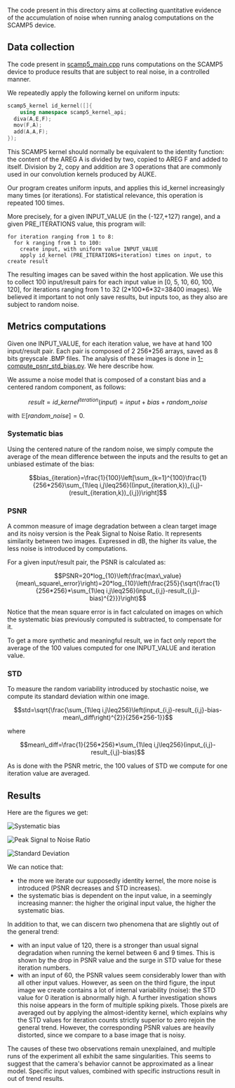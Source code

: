 The code present in this directory aims at collecting quantitative evidence of the accumulation of noise when running analog computations on the SCAMP5 device.

## Data collection
The code present in [scamp5_main.cpp](./scamp5_main.cpp) runs computations on the SCAMP5 device to produce results that are subject to real noise, in a controlled manner.

We repeatedly apply the following kernel on uniform inputs:
```cpp
scamp5_kernel id_kernel([]{
    using namespace scamp5_kernel_api;
  diva(A,E,F);
  mov(F,A);
  add(A,A,F);
});
```
This SCAMP5 kernel should normally be equivalent to the identity function: the content of the AREG A is divided by two, copied to AREG F and added to itself. Division by 2, copy and addition are 3 operations that are commonly used in our convolution kernels produced by AUKE.

Our program creates uniform inputs, and applies this id_kernel increasingly many times (or iterations). For statistical relevance, this operation is repeated 100 times.

More precisely, for a given INPUT_VALUE (in the (-127,+127) range), and a given PRE_ITERATIONS value, this program will:
```
for iteration ranging from 1 to 8:
  for k ranging from 1 to 100:
    create input, with uniform value INPUT_VALUE
    apply id_kernel (PRE_ITERATIONS+iteration) times on input, to create result
```

The resulting images can be saved within the host application. We use this to collect 100 input/result pairs for each input value in [0, 5, 10, 60, 100, 120], for iterations ranging from 1 to 32 (2\*100\*6\*32=38400 images). We believed it important to not only save results, but inputs too, as they also are subject to random noise.

## Metrics computations
Given one INPUT_VALUE, for each iteration value, we have at hand 100 input/result pair. Each pair is composed of 2 256\*256 arrays, saved as 8 bits greyscale .BMP files. The analysis of these images is done in [1-compute_psnr_std_bias.py](./1-compute_psnr_std_bias.py). We here describe how.

We assume a noise model that is composed of a constant bias and a centered random component, as follows:
```math
result = id\_kernel^{iteration}(input) = input + bias + random\_noise
```
with $`\mathbb{E}[random\_noise]=0`$.

### Systematic bias
Using the centered nature of the random noise, we simply compute the average of the mean difference between the inputs and the results to get an unbiased estimate of the bias:
```math
bias_{iteration}=\frac{1}{100}\left[\sum_{k=1}^{100}\frac{1}{256*256}\sum_{1\leq i,j\leq256}((input_{iteration,k})_{i,j}-(result_{iteration,k})_{i,j})\right]
```

### PSNR
A common measure of image degradation between a clean target image and its noisy version is the Peak Signal to Noise Ratio. It represents similarity between two images. Expressed in dB, the higher its value, the less noise is introduced by computations.

For a given input/result pair, the PSNR is calculated as:
```math
PSNR=20*log_{10}\left(\frac{max\_value}{mean\_square\_error}\right)=20*log_{10}\left(\frac{255}{\sqrt{\frac{1}{256*256}*\sum_{1\leq i,j\leq256}(input_{i,j}-result_{i,j}-bias)^{2}}}\right)
```

Notice that the mean square error is in fact calculated on images on which the systematic bias previously computed is subtracted, to compensate for it.

To get a more synthetic and meaningful result, we in fact only report the average of the 100 values computed for one INPUT_VALUE and iteration value.

### STD
To measure the random variability introduced by stochastic noise, we compute its standard deviation within one image.
```math
std=\sqrt{\frac{\sum_{1\leq i,j\leq256}\left(input_{i,j}-result_{i,j}-bias-mean\_diff\right)^{2}}{256*256-1}}
```
where
```math
mean\_diff=\frac{1}{256*256}*\sum_{1\leq i,j\leq256}(input_{i,j}-result_{i,j}-bias)
```
As is done with the PSNR metric, the 100 values of STD we compute for one iteration value are averaged.

## Results
Here are the figures we get:

![Systematic bias](https://gitlab.doc.ic.ac.uk/bag1418/cnns-on-fpsps/raw/assets/assets/figure_bias.png?inline=false)

![Peak Signal to Noise Ratio](https://gitlab.doc.ic.ac.uk/bag1418/cnns-on-fpsps/raw/assets/assets/figure_psnr.png?inline=false)

![Standard Deviation](https://gitlab.doc.ic.ac.uk/bag1418/cnns-on-fpsps/raw/assets/assets/figure_std.png?inline=false)

We can notice that:
* the more we iterate our supposedly identity kernel, the more noise is introduced (PSNR decreases and STD increases).
* the systematic bias is dependent on the input value, in a seemingly increasing manner: the higher the original input value, the higher the systematic bias.


In addition to that, we can discern two phenomena that are slightly out of the general trend:
* with an input value of 120, there is a stronger than usual signal degradation when running the kernel between 6 and 9 times. This is shown by the drop in PSNR value and the surge in STD value for these iteration numbers.
* with an input of 60, the PSNR values seem considerably lower than with all other input values. However, as seen on the third figure, the input image we create contains a lot of internal variability (noise): the STD value for 0 iteration is abnormally high. A further investigation shows this noise appears in the form of multiple spiking pixels. Those pixels are averaged out by applying the almost-identity kernel, which explains why the STD values for iteration counts strictly superior to zero rejoin the general trend. However, the corresponding PSNR values are heavily distorted, since we compare to a base image that is noisy.

The causes of these two observations remain unexplained, and multiple runs of the experiment all exhibit the same singularities. This seems to suggest that the camera's behavior cannot be approximated as a linear model. Specific input values, combined with specific instructions result in out of trend results.
 



